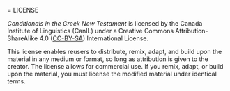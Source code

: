 = LICENSE

_Conditionals in the Greek New Testament_ is licensed by the Canada Institute of Linguistics (CanIL) under
a Creative Commons Attribution-ShareAlike 4.0 ([CC-BY-SA](http://creativecommons.org/licenses/by-sa/4.0/)) 
International License.

This license enables reusers to distribute, remix, adapt, and build upon the material in any medium or format,
so long as attribution is given to the creator. The license allows for commercial use. If you remix, adapt, or
build upon the material, you must license the modified material under identical terms.
